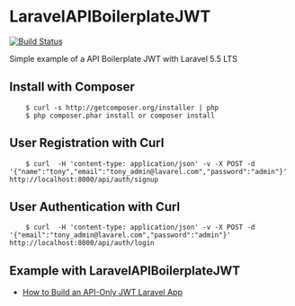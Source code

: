 # LaravelAPIBoilerplateJWT

[![Build Status](https://travis-ci.org/Tony133/LaravelAPIBoilerplateJWT.svg?branch=master)](https://travis-ci.org/Tony133/LaravelAPIBoilerplateJWT)

Simple example of a API Boilerplate JWT with Laravel 5.5 LTS

## Install with Composer

```
    $ curl -s http://getcomposer.org/installer | php
    $ php composer.phar install or composer install
```

## User Registration with Curl
```	
	$ curl  -H 'content-type: application/json' -v -X POST -d '{"name":"tony","email":"tony_admin@lavarel.com","password":"admin"}' http://localhost:8000/api/auth/signup
```
## User Authentication with Curl
```
	$ curl  -H 'content-type: application/json' -v -X POST -d '{"email":"tony_admin@lavarel.com","password":"admin"}' http://localhost:8000/api/auth/login
```
## Example with LaravelAPIBoilerplateJWT

* [How to Build an API-Only JWT Laravel App](https://github.com/Tony133/LaravelAPIBoilerplateJWTBook)
